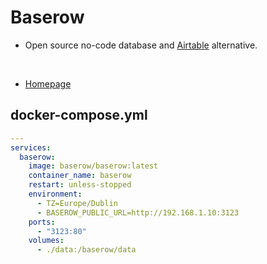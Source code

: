 # Baserow

- Open source no-code database and [Airtable](https://airtable.com) alternative.

<br>

- [Homepage](https://baserow.io)


## docker-compose.yml
```yml
---
services:
  baserow:
    image: baserow/baserow:latest
    container_name: baserow
    restart: unless-stopped
    environment:
      - TZ=Europe/Dublin
      - BASEROW_PUBLIC_URL=http://192.168.1.10:3123
    ports:
      - "3123:80"
    volumes:
      - ./data:/baserow/data
```
